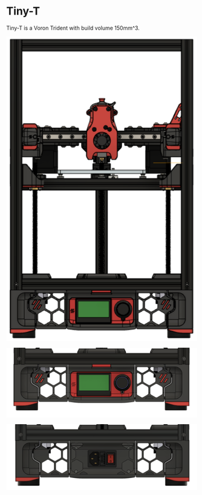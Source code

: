 # Tiny-T

Tiny-T is a Voron Trident with build volume 150mm^3.


![image1](./images/image1.png)

![image2](./images/image2.png)

![image3](./images/image3.png)